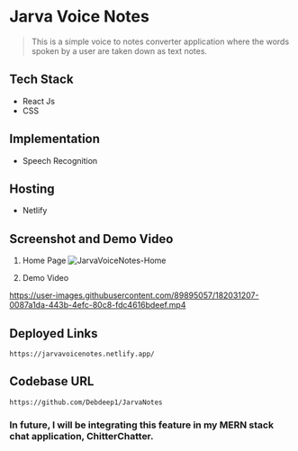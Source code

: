 # Jarva Voice Notes

> This is a simple voice to notes converter application where the words spoken by a user are taken down as text notes.


## Tech Stack
- React Js
- CSS

## Implementation
- Speech Recognition

## Hosting
- Netlify

## Screenshot and Demo Video

1. Home Page
![JarvaVoiceNotes-Home](https://user-images.githubusercontent.com/89895057/182031261-9da0b358-4f93-42d6-9fed-82664f637b11.png)



2. Demo Video

https://user-images.githubusercontent.com/89895057/182031207-0087a1da-443b-4efc-80c8-fdc4616bdeef.mp4


## Deployed Links
```
https://jarvavoicenotes.netlify.app/
```
## Codebase URL
```
https://github.com/Debdeep1/JarvaNotes
```

### In future, I will be integrating this feature in my MERN stack chat application, ChitterChatter.

